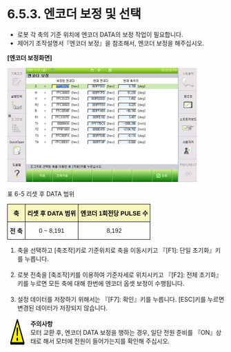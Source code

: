 ﻿# 6.5.3. 엔코더 보정 및 선택


*	로봇 각 축의 기준 위치에 엔코더 DATA의 보정 작업이 필요합니다.
*	제어기 조작설명서『엔코더 보정』을 참조해서, 엔코더 보정을 해주십시오.

<b>[엔코더 보정화면]</b>

![](../../_assets/그림_6.5_엔코더_보정.png)

표 6-5 리셋 후 DATA 범위
<style type="text/css">
.tg  {border-collapse:collapse;border-spacing:0;}
.tg td{border-color:black;border-style:solid;border-width:1px;font-family:Arial, sans-serif;font-size:14px;
  overflow:hidden;padding:10px 5px;word-break:normal;}
.tg th{border-color:black;border-style:solid;border-width:1px;font-family:Arial, sans-serif;font-size:14px;
  font-weight:normal;overflow:hidden;padding:10px 5px;word-break:normal;}
.tg .tg-wa1i{font-weight:bold;text-align:center;vertical-align:middle}
.tg .tg-jafi{background-color:#f8f8be;color:#000000;font-weight:bold;text-align:center;vertical-align:middle}
.tg .tg-nrix{text-align:center;vertical-align:middle}
</style>
<table class="tg">
<thead>
  <tr>
    <th class="tg-jafi">축</th>
    <th class="tg-jafi">리셋 후 DATA 범위</th>
    <th class="tg-jafi">엔코더 1회전당 PULSE 수</th>
  </tr>
</thead>
<tbody>
  <tr>
    <td class="tg-wa1i">전 축</td>
    <td class="tg-nrix">0 ~ 8,191</td>
    <td class="tg-nrix">8,192</td>
  </tr>
</tbody>
</table>

<ol style="list-style-type:decimal" start="1">
    <li>
축을 선택하고 [축조작]키로 기준위치로 축을 이동시키고 『[F1]: 단일 초기화』키를 누릅니다.
    </li><br>
    <li>
로봇 전축을 [축조작]키를 이용하여 기준자세로 위치시키고 『[F2]: 전체 초기화』키를 누르면 모든 축에 대해 한번에 엔코더 옵셋 보정이 수행됩니다.
    </li><br>
    <li>
설정 데이터를 저장하기 위해서는 『[F7]: 확인』키를 누릅니다. [ESC]키를 누르면 변경된 데이터가 저장되지 않습니다.
</li>
</ol>

<table>
<thead>
  <tr>
    <td>
    <div align="center">
      <img src="../../_assets/주의표시.png" width = 60 height = 60>
    </div>
    </td>
    <td colspan="4"><b>주의사항</b><br>
    모터 교환 후, 엔코더 DATA 보정을 행하는 경우, 일단 전원 준비를 『ON』상태로 해서 모터에 전원이 들어가는지를 확인해 주십시오.</td>
  </tr>
</thead>
</table>  


